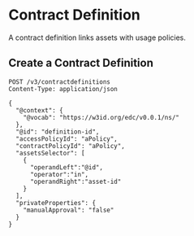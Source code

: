 # Contract Definition

A contract definition links assets with usage policies.

## Create a Contract Definition

```http
POST /v3/contractdefinitions
Content-Type: application/json

{
  "@context": {
    "@vocab": "https://w3id.org/edc/v0.0.1/ns/"
  },
  "@id": "definition-id",
  "accessPolicyId": "aPolicy",
  "contractPolicyId": "aPolicy",
  "assetsSelector": [
    {
      "operandLeft":"@id",
      "operator":"in",
      "operandRight":"asset-id"
    }
  ],
  "privateProperties": {
    "manualApproval": "false"
  }
}

